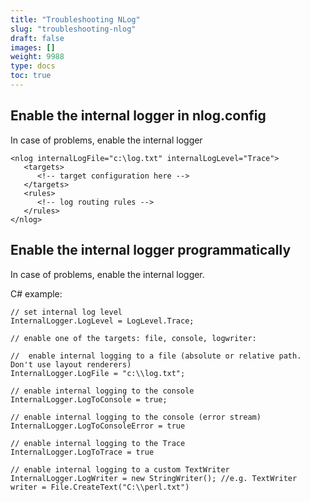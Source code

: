 ```yaml
---
title: "Troubleshooting NLog"
slug: "troubleshooting-nlog"
draft: false
images: []
weight: 9988
type: docs
toc: true
---
```


## Enable the internal logger in nlog.config
In case of problems, enable the internal logger

    <nlog internalLogFile="c:\log.txt" internalLogLevel="Trace">
       <targets>
          <!-- target configuration here -->
       </targets>
       <rules>
          <!-- log routing rules -->
       </rules>
    </nlog>

## Enable the internal logger programmatically
In case of problems, enable the internal logger.  

C# example:

<!--  language: c# -->

    // set internal log level
    InternalLogger.LogLevel = LogLevel.Trace;

    // enable one of the targets: file, console, logwriter:

    //  enable internal logging to a file (absolute or relative path. Don't use layout renderers)
    InternalLogger.LogFile = "c:\\log.txt";

    // enable internal logging to the console
    InternalLogger.LogToConsole = true;

    // enable internal logging to the console (error stream)
    InternalLogger.LogToConsoleError = true

    // enable internal logging to the Trace
    InternalLogger.LogToTrace = true

    // enable internal logging to a custom TextWriter
    InternalLogger.LogWriter = new StringWriter(); //e.g. TextWriter writer = File.CreateText("C:\\perl.txt")




